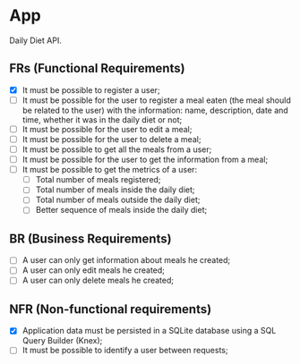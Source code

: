 # App

Daily Diet API.

## FRs (Functional Requirements)

- [x] It must be possible to register a user;
- [ ] It must be possible for the user to register a meal eaten (the meal should be related to the user) with the information: name, description, date and time, whether it was in the daily diet or not;
- [ ] It must be possible for the user to edit a meal;
- [ ] It must be possible for the user to delete a meal;
- [ ] It must be possible to get all the meals from a user;
- [ ] It must be possible for the user to get the information from a meal;
- [ ] It must be possible to get the metrics of a user:
  - [ ] Total number of meals registered;
  - [ ] Total number of meals inside the daily diet;
  - [ ] Total number of meals outside the daily diet;
  - [ ] Better sequence of meals inside the daily diet;

## BR (Business Requirements)

- [ ] A user can only get information about meals he created;
- [ ] A user can only edit meals he created;
- [ ] A user can only delete meals he created;

## NFR (Non-functional requirements)

- [x] Application data must be persisted in a SQLite database using a SQL Query Builder (Knex);
- [ ] It must be possible to identify a user between requests;